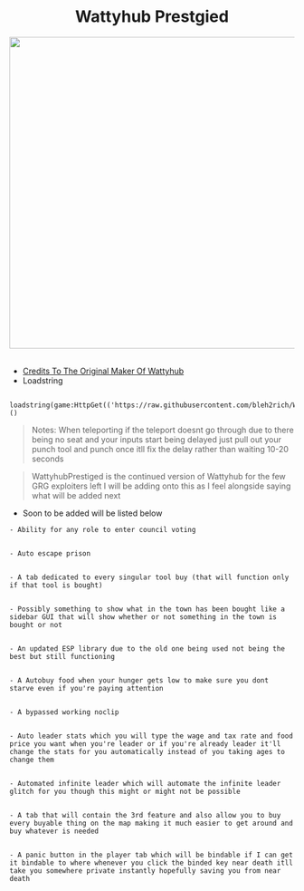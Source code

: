 <h1 align="center"> Wattyhub Prestgied </h1> 
<p align= "center"> <kbd> <img  src="https://i.imgur.com/A64uSZ5.png"width="550"> </kbd><br><br>


- <a href="https://www.youtube.com/@wattyville5476">Credits To The Original Maker Of Wattyhub</a>
- Loadstring
```
 loadstring(game:HttpGet(('https://raw.githubusercontent.com/bleh2rich/WattyhubPrestiged/main/WattyhubPrestiged.lua'),true))()
```

> Notes: When teleporting if the teleport doesnt go through due to there being no seat and your inputs start being delayed just pull out your punch tool and punch once itll fix the delay rather than waiting 10-20 seconds

> WattyhubPrestiged is the continued version of Wattyhub for the few GRG exploiters left I will be adding onto this as I feel alongside saying what will be added next

- Soon to be added will be listed below
```
- Ability for any role to enter council voting


- Auto escape prison


- A tab dedicated to every singular tool buy (that will function only if that tool is bought)


- Possibly something to show what in the town has been bought like a sidebar GUI that will show whether or not something in the town is bought or not


- An updated ESP library due to the old one being used not being the best but still functioning


- A Autobuy food when your hunger gets low to make sure you dont starve even if you're paying attention


- A bypassed working noclip


- Auto leader stats which you will type the wage and tax rate and food price you want when you're leader or if you're already leader it'll change the stats for you automatically instead of you taking ages to change them


- Automated infinite leader which will automate the infinite leader glitch for you though this might or might not be possible


- A tab that will contain the 3rd feature and also allow you to buy every buyable thing on the map making it much easier to get around and buy whatever is needed


- A panic button in the player tab which will be bindable if I can get it bindable to where whenever you click the binded key near death itll take you somewhere private instantly hopefully saving you from near death
```
